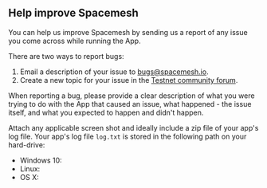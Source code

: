 ## Help improve Spacemesh

You can help us improve Spacemesh by sending us a report of any issue you come across while running the App.

There are two ways to report bugs:
1. Email a description of your issue to [bugs@spacemesh.io](mailto:bugs@spacemesh.io).
2. Create a new topic for your issue in the [Testnet community forum](https://community.spacemesh.io/c/testnet/5).

When reporting a bug, please provide a clear description of what you were trying to do with the App that caused an issue, what happened - the issue itself, and what you expected to happen and didn't happen.

Attach any applicable screen shot and ideally include a zip file of your app's log file. Your app's log file `log.txt` is stored in the following path on your hard-drive:
- Windows 10:
- Linux:
- OS X:
